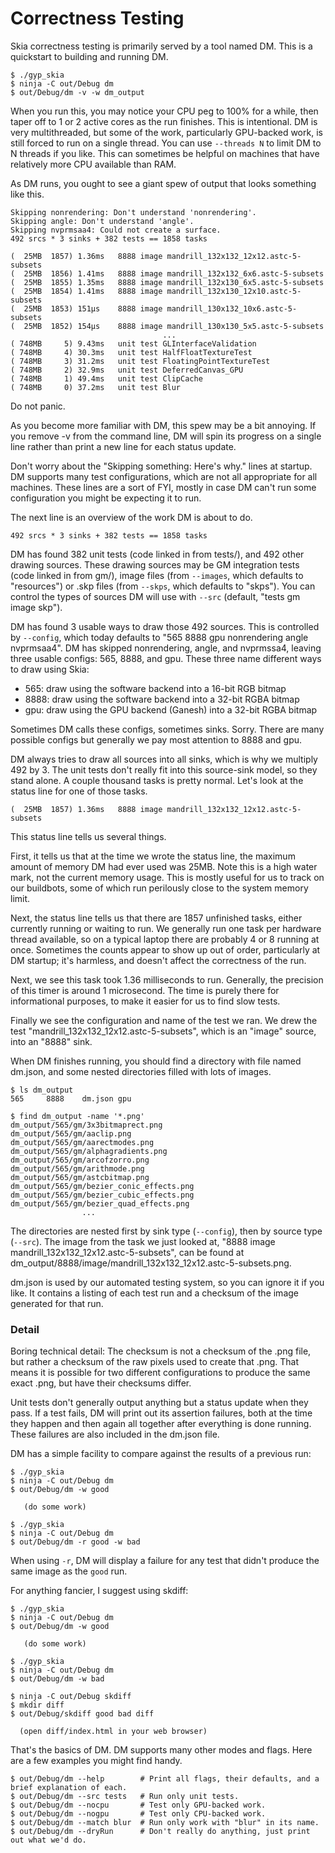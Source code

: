 Correctness Testing
===================

Skia correctness testing is primarily served by a tool named DM.
This is a quickstart to building and running DM.

~~~
$ ./gyp_skia
$ ninja -C out/Debug dm
$ out/Debug/dm -v -w dm_output
~~~

When you run this, you may notice your CPU peg to 100% for a while, then taper
off to 1 or 2 active cores as the run finishes.  This is intentional.  DM is
very multithreaded, but some of the work, particularly GPU-backed work, is
still forced to run on a single thread.  You can use `--threads N` to limit DM to
N threads if you like.  This can sometimes be helpful on machines that have
relatively more CPU available than RAM.

As DM runs, you ought to see a giant spew of output that looks something like this.
~~~
Skipping nonrendering: Don't understand 'nonrendering'.
Skipping angle: Don't understand 'angle'.
Skipping nvprmsaa4: Could not create a surface.
492 srcs * 3 sinks + 382 tests == 1858 tasks

(  25MB  1857) 1.36ms   8888 image mandrill_132x132_12x12.astc-5-subsets
(  25MB  1856) 1.41ms   8888 image mandrill_132x132_6x6.astc-5-subsets
(  25MB  1855) 1.35ms   8888 image mandrill_132x130_6x5.astc-5-subsets
(  25MB  1854) 1.41ms   8888 image mandrill_132x130_12x10.astc-5-subsets
(  25MB  1853) 151µs    8888 image mandrill_130x132_10x6.astc-5-subsets
(  25MB  1852) 154µs    8888 image mandrill_130x130_5x5.astc-5-subsets
                                  ...
( 748MB     5) 9.43ms   unit test GLInterfaceValidation
( 748MB     4) 30.3ms   unit test HalfFloatTextureTest
( 748MB     3) 31.2ms   unit test FloatingPointTextureTest
( 748MB     2) 32.9ms   unit test DeferredCanvas_GPU
( 748MB     1) 49.4ms   unit test ClipCache
( 748MB     0) 37.2ms   unit test Blur
~~~
Do not panic.

As you become more familiar with DM, this spew may be a bit annoying. If you
remove -v from the command line, DM will spin its progress on a single line
rather than print a new line for each status update.

Don't worry about the "Skipping something: Here's why." lines at startup.  DM
supports many test configurations, which are not all appropriate for all
machines.  These lines are a sort of FYI, mostly in case DM can't run some
configuration you might be expecting it to run.

The next line is an overview of the work DM is about to do.
~~~
492 srcs * 3 sinks + 382 tests == 1858 tasks
~~~

DM has found 382 unit tests (code linked in from tests/), and 492 other drawing
sources.  These drawing sources may be GM integration tests (code linked in
from gm/), image files (from `--images`, which defaults to "resources") or .skp
files (from `--skps`, which defaults to "skps").  You can control the types of
sources DM will use with `--src` (default, "tests gm image skp").

DM has found 3 usable ways to draw those 492 sources.  This is controlled by
`--config`, which today defaults to "565 8888 gpu nonrendering angle nvprmsaa4".
DM has skipped nonrendering, angle, and nvprmssa4, leaving three usable configs:
565, 8888, and gpu.  These three name different ways to draw using Skia:

  -    565:  draw using the software backend into a 16-bit RGB bitmap
  -    8888: draw using the software backend into a 32-bit RGBA bitmap
  -    gpu:  draw using the GPU backend (Ganesh) into a 32-bit RGBA bitmap

Sometimes DM calls these configs, sometimes sinks.  Sorry.  There are many
possible configs but generally we pay most attention to 8888 and gpu.

DM always tries to draw all sources into all sinks, which is why we multiply
492 by 3.  The unit tests don't really fit into this source-sink model, so they
stand alone.  A couple thousand tasks is pretty normal.  Let's look at the
status line for one of those tasks.
~~~
(  25MB  1857) 1.36ms   8888 image mandrill_132x132_12x12.astc-5-subsets
~~~

This status line tells us several things.

First, it tells us that at the time we wrote the status line, the maximum
amount of memory DM had ever used was 25MB.  Note this is a high water mark,
not the current memory usage.  This is mostly useful for us to track on our
buildbots, some of which run perilously close to the system memory limit.

Next, the status line tells us that there are 1857 unfinished tasks, either
currently running or waiting to run.  We generally run one task per hardware
thread available, so on a typical laptop there are probably 4 or 8 running at
once.  Sometimes the counts appear to show up out of order, particularly at DM
startup; it's harmless, and doesn't affect the correctness of the run.

Next, we see this task took 1.36 milliseconds to run.  Generally, the precision
of this timer is around 1 microsecond.  The time is purely there for
informational purposes, to make it easier for us to find slow tests.

Finally we see the configuration and name of the test we ran.  We drew the test
"mandrill_132x132_12x12.astc-5-subsets", which is an "image" source, into an
"8888" sink.

When DM finishes running, you should find a directory with file named dm.json,
and some nested directories filled with lots of images.
~~~
$ ls dm_output
565     8888    dm.json gpu

$ find dm_output -name '*.png'
dm_output/565/gm/3x3bitmaprect.png
dm_output/565/gm/aaclip.png
dm_output/565/gm/aarectmodes.png
dm_output/565/gm/alphagradients.png
dm_output/565/gm/arcofzorro.png
dm_output/565/gm/arithmode.png
dm_output/565/gm/astcbitmap.png
dm_output/565/gm/bezier_conic_effects.png
dm_output/565/gm/bezier_cubic_effects.png
dm_output/565/gm/bezier_quad_effects.png
                ...
~~~

The directories are nested first by sink type (`--config`), then by source type (`--src`).
The image from the task we just looked at, "8888 image mandrill_132x132_12x12.astc-5-subsets",
can be found at dm_output/8888/image/mandrill_132x132_12x12.astc-5-subsets.png.

dm.json is used by our automated testing system, so you can ignore it if you
like.  It contains a listing of each test run and a checksum of the image
generated for that run.

### Detail <a name="digests"></a>
Boring technical detail: The checksum is not a checksum of the
.png file, but rather a checksum of the raw pixels used to create that .png.
That means it is possible for two different configurations to produce
the same exact .png, but have their checksums differ.

Unit tests don't generally output anything but a status update when they pass.
If a test fails, DM will print out its assertion failures, both at the time
they happen and then again all together after everything is done running.
These failures are also included in the dm.json file.

DM has a simple facility to compare against the results of a previous run:
~~~
$ ./gyp_skia
$ ninja -C out/Debug dm
$ out/Debug/dm -w good

   (do some work)

$ ./gyp_skia
$ ninja -C out/Debug dm
$ out/Debug/dm -r good -w bad
~~~
When using `-r`, DM will display a failure for any test that didn't produce the
same image as the `good` run.

For anything fancier, I suggest using skdiff:
~~~
$ ./gyp_skia
$ ninja -C out/Debug dm
$ out/Debug/dm -w good

   (do some work)

$ ./gyp_skia
$ ninja -C out/Debug dm
$ out/Debug/dm -w bad

$ ninja -C out/Debug skdiff
$ mkdir diff
$ out/Debug/skdiff good bad diff

  (open diff/index.html in your web browser)
~~~

That's the basics of DM.  DM supports many other modes and flags.  Here are a
few examples you might find handy.
~~~
$ out/Debug/dm --help        # Print all flags, their defaults, and a brief explanation of each.
$ out/Debug/dm --src tests   # Run only unit tests.
$ out/Debug/dm --nocpu       # Test only GPU-backed work.
$ out/Debug/dm --nogpu       # Test only CPU-backed work.
$ out/Debug/dm --match blur  # Run only work with "blur" in its name.
$ out/Debug/dm --dryRun      # Don't really do anything, just print out what we'd do.
~~~
